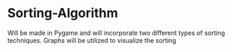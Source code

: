 # Sorting-Algorithm
Will be made in Pygame and will incorporate two different types of sorting techniques. Graphs will be utilized to visualize the sorting

